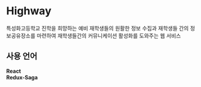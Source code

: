 # Highway
특성화고등학교 진학을 희망하는 예비 재학생들의 원활한 정보 수집과 재학생들 간의 정보공유장소를 마련하여 재학생들간의 커뮤니케이션 활성화를 도와주는 웹 서비스
## 사용 언어
**React**  
**Redux-Saga**
